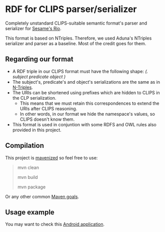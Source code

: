 RDF for CLIPS parser/serializer
===============================

Completely unstandard CLIPS-suitable semantic format's parser and serializer for [Sesame's Rio](http://www.openrdf.org/doc/sesame2/2.7.0-beta1/users/ch09.html).

This format is based on NTriples.
Therefore, we used Aduna's NTriples serializer and parser as a baseline.
Most of the credit goes for them.

Regarding our format
--------------------
 
 * A RDF triple in our CLIPS format must have the following shape: *(. subject predicate object )*
  * The subject's, predicate's and object's serializations are the same as in [N-Triples](http://www.w3.org/2001/sw/RDFCore/ntriples/).
  * The URIs can be shortened using prefixes which are hidden to CLIPS in the CLP serialization.
    * This means that we must retain this correspondences to extend the URIs after CLIPS reasoning.
    * In other words, in our format we hide the namespace's values, so CLIPS doesn't know them.
 * This format is used in conjuntion with some RDFS and OWL rules also provided in this project.


Compilation
-----------

This project is [mavenized](http://maven.apache.org/) so feel free to use:

>   mvn clean
>
>   mvn build
>
>   mvn package

Or any other common [Maven goals](http://maven.apache.org/guides/introduction/introduction-to-the-lifecycle.html).


Usage example
-------------

You may want to check this [Android application](http://github.com/gomezgoiri/CLIPS4Android/tree/master/examples/SemanticReasoningClipsDemo).
